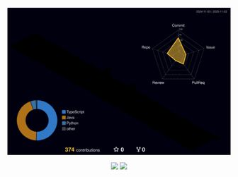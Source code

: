 ![](./profile-3d-contrib/profile-night-rainbow.svg)



<div align="center">
  <div display="gird" grid-template-colmns: 1fr 1fr>
    <img src="https://github-readme-stats.vercel.app/api/top-langs/?username=Saccharin01&exclude_repo=Saccharin01.github.io&layout=compact&theme=tokyonight" />
    <img src="https://github-readme-stats.vercel.app/api?username=Saccharin01&theme=tokyonight&show_icons=true" width="47%"/>
  </div>
</div>
